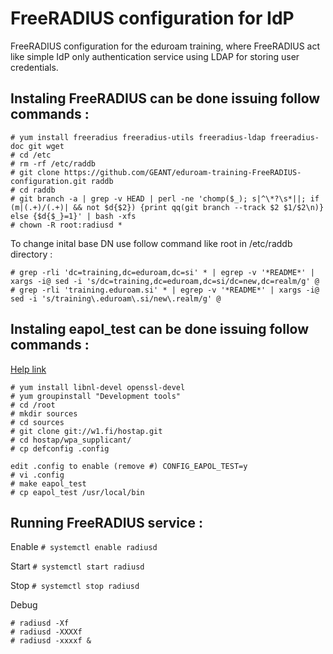 # FreeRADIUS configuration for IdP
FreeRADIUS configuration for the eduroam training, where FreeRADIUS act like simple IdP only authentication service using LDAP for storing user credentials. 

## Instaling FreeRADIUS can be done issuing follow commands : 
```
# yum install freeradius freeradius-utils freeradius-ldap freeradius-doc git wget
# cd /etc
# rm -rf /etc/raddb
# git clone https://github.com/GEANT/eduroam-training-FreeRADIUS-configuration.git raddb
# cd raddb
# git branch -a | grep -v HEAD | perl -ne 'chomp($_); s|^\*?\s*||; if (m|(.+)/(.+)| && not $d{$2}) {print qq(git branch --track $2 $1/$2\n)} else {$d{$_}=1}' | bash -xfs
# chown -R root:radiusd *	 
```
To change inital base DN use follow command like root in /etc/raddb directory :

```
# grep -rli 'dc=training,dc=eduroam,dc=si' * | egrep -v '*README*' | xargs -i@ sed -i 's/dc=training,dc=eduroam,dc=si/dc=new,dc=realm/g' @
# grep -rli 'training.eduroam.si' * | egrep -v '*README*' | xargs -i@ sed -i 's/training\.eduroam\.si/new\.realm/g' @
```

## Instaling eapol_test can be done issuing follow commands : 

[Help link](http://deployingradius.com/scripts/eapol_test/)

```
# yum install libnl-devel openssl-devel
# yum groupinstall "Development tools"
# cd /root
# mkdir sources
# cd sources
# git clone git://w1.fi/hostap.git
# cd hostap/wpa_supplicant/
# cp defconfig .config

edit .config to enable (remove #) CONFIG_EAPOL_TEST=y  
# vi .config
# make eapol_test
# cp eapol_test /usr/local/bin
```

## Running FreeRADIUS service :
Enable `# systemctl enable radiusd`

Start `# systemctl start radiusd`

Stop `# systemctl stop radiusd`

Debug
```
# radiusd -Xf
# radiusd -XXXXf
# radiusd -xxxxf &
``` 
